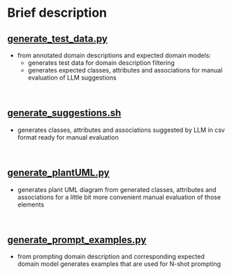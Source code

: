 # Brief description

## [generate_test_data.py](generate_test_data.py)
- from annotated domain descriptions and expected domain models:
    - generates test data for domain description filtering
    - generates expected classes, attributes and associations for manual evaluation of LLM suggestions

<br/>

## [generate_suggestions.sh](generate_suggestions.sh)
- generates classes, attributes and associations suggested by LLM in csv format ready for manual evaluation

<br/>

## [generate_plantUML.py](generate_plantUML.py)
- generates plant UML diagram from generated classes, attributes and associations for a little bit more convenient manual evaluation of those elements

<br/>

## [generate_prompt_examples.py](generate_prompt_examples.py)
- from prompting domain description and corresponding expected domain model generates examples that are used for N-shot prompting
